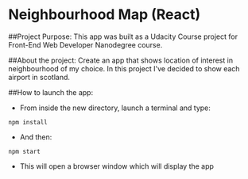 # Neighbourhood Map (React) 

##Project Purpose:
This app was built as a Udacity Course project for Front-End Web Developer Nanodegree course.

##About the project:
Create an app that shows location of interest in neighbourhood of my choice. In this project I've decided to show each airport in scotland.


##How to launch the app:
* From inside the new directory, launch a terminal and type: 
``` 
npm install 
```
* And then:
```
npm start
```
* This will open a browser window which will display the app